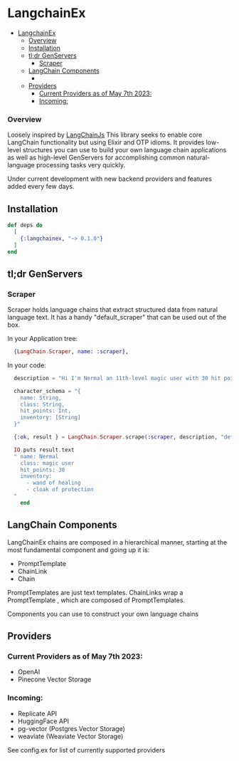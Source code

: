 # LangchainEx   

- [LangchainEx](#langchainex)
    - [Overview](#overview)
  - [Installation](#installation)
  - [tl;dr GenServers](#tldr-genservers)
    - [Scraper](#scraper)
  - [LangChain Components](#langchain-components)
    - [](#)
  - [Providers](#providers)
    - [Current Providers as of May 7th 2023:](#current-providers-as-of-may-7th-2023)
    - [Incoming:](#incoming)


### Overview

Loosely inspired by [LangChainJs](https://github.com/hwchase17/langchainjs)
This library seeks to enable core LangChain functionality but using
Elixir and OTP idioms. It provides low-level structures
you can use to build your own language chain applications
as well as high-level GenServers for accomplishing common 
natural-language processing tasks very quickly. 

Under current development with new backend providers and features added every few days.


## Installation

```elixir
def deps do
  [
    {:langchainex, "~> 0.1.0"}
  ]
end
```


## tl;dr GenServers 

### Scraper

Scraper holds language chains that extract structured data
from natural language text. It has a handy "default_scraper" that
can be used out of the box.


In your Application tree:
```elixir
  {LangChain.Scraper, name: :scraper},
```

In your code: 
```elixir
  description = "Hi I'm Nermal an 11th-level magic user with 30 hit points, I have a wand of healing and a cloak of protection in my inventory."

  character_schema = "{
    name: String,
    class: String,
    hit_points: Int,          
    inventory: [String]
  }"

  {:ok, result } = LangChain.Scraper.scrape(:scraper, description, "default_scraper", %{ output_format: "YAML", input_schema: character_schema }) 

  IO.puts result.text 
  " name: Nermal
    class: magic user
    hit_points: 30
    inventory:
      - wand of healing
      - cloak of protection
  "
    end
```

## LangChain Components 

 LangChainEx chains are composed in a hierarchical manner, starting at 
 the most fundamental component and going up it is:

- PromptTemplate
- ChainLink
- Chain
  
 PromptTemplates are just text templates. ChainLinks wrap a PromptTemplate , which are composed of PromptTemplates. 

Components you can use to construct your own language chains
### 




## Providers

### Current Providers as of May 7th 2023:
 - OpenAI
 - Pinecone Vector Storage

### Incoming:
 - Replicate API 
 - HuggingFace API
 - pg-vector (Postgres Vector Storage)
 - weaviate (Weaviate Vector Storage)

See config.ex for list of currently supported providers


